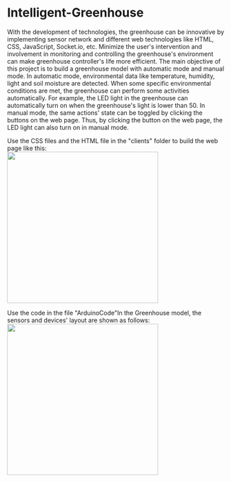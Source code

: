 # Intelligent-Greenhouse
With the development of technologies, the greenhouse can be innovative by implementing sensor network and different web technologies like HTML, CSS, JavaScript, Socket.io, etc. Minimize the user's intervention and involvement in monitoring and controlling the greenhouse's environment can make greenhouse controller's life more efficient. The main objective of this project is to build a greenhouse model with automatic mode and manual mode. In automatic mode, environmental data like temperature, humidity, light and soil moisture are detected. When some specific environmental conditions are met, the greenhouse can perform some activities automatically. For example, the LED light in the greenhouse can automatically turn on when the greenhouse's light is lower than 50. In manual mode, the same actions' state can be toggled by clicking the buttons on the web page. Thus, by clicking the button on the web page, the LED light can also turn on in manual mode.  

Use the CSS files and the HTML file in the "clients" folder to build the web page like this:  
<image src = "clients/images/finalwebpage.PNG" height = 350>  

Use the code in the file "ArduinoCode"In the Greenhouse model, the sensors and devices' layout are shown as follows:  
<image src = "clients/images/pinlayour.PNG" height = 350>  

